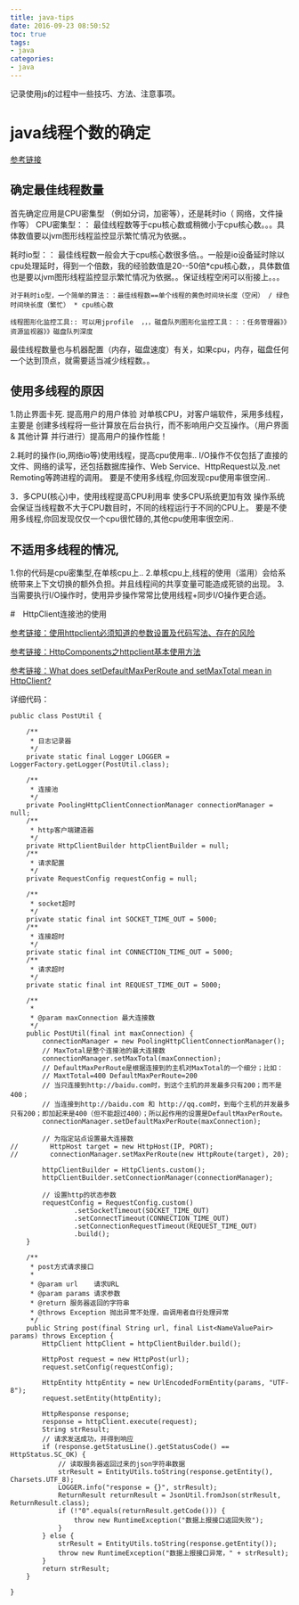 ```yaml
---
title: java-tips
date: 2016-09-23 08:50:52
toc: true
tags:
- java
categories:
- java
---
```


记录使用js的过程中一些技巧、方法、注意事项。

# java线程个数的确定

[参考链接](http://bbs.csdn.net/topics/390940782)

## 确定最佳线程数量
首先确定应用是CPU密集型 （例如分词，加密等），还是耗时io（ 网络，文件操作等）
CPU密集型：： 最佳线程数等于cpu核心数或稍微小于cpu核心数。。。具体数值要以jvm图形线程监控显示繁忙情况为依据。。

耗时io型：： 最佳线程数一般会大于cpu核心数很多倍。。一般是io设备延时除以cpu处理延时，得到一个倍数，我的经验数值是20--50倍*cpu核心数，，具体数值也是要以jvm图形线程监控显示繁忙情况为依据。。保证线程空闲可以衔接上。。。

`对于耗时io型，一个简单的算法：：最佳线程数==单个线程的黄色时间块长度（空闲） / 绿色时间块长度（繁忙） * cpu核心数`

`线程图形化监控工具:: 可以用jprofile  ，，，磁盘队列图形化监控工具：：：任务管理器》》资源监视器》》磁盘队列深度`

最佳线程数量也与机器配置（内存，磁盘速度）有关，如果cpu，内存，磁盘任何一个达到顶点，就需要适当减少线程数。。

## 使用多线程的原因

1.防止界面卡死.
提高用户的用户体验
对单核CPU，对客户端软件，采用多线程，主要是 创建多线程将一些计算放在后台执行，而不影响用户交互操作。（用户界面 & 其他计算 并行进行）提高用户的操作性能！

2.耗时的操作(io,网络io等)使用线程，提高cpu使用率..
I/O操作不仅包括了直接的文件、网络的读写，还包括数据库操作、Web Service、HttpRequest以及.net Remoting等跨进程的调用。
要是不使用多线程,你回发现cpu使用率很空闲..

3．多CPU(核心)中，使用线程提高CPU利用率
 使多CPU系统更加有效
操作系统会保证当线程数不大于CPU数目时，不同的线程运行于不同的CPU上。
要是不使用多线程,你回发现仅仅一个cpu很忙碌的,其他cpu使用率很空闲..

## 不适用多线程的情况,

1.你的代码是cpu密集型,在单核cpu上..
2.单核cpu上,线程的使用（滥用）会给系统带来上下文切换的额外负担。并且线程间的共享变量可能造成死锁的出现。
3.当需要执行I/O操作时，使用异步操作常常比使用线程+同步I/O操作更合适。

#　HttpClient连接池的使用

[参考链接：使用httpclient必须知道的参数设置及代码写法、存在的风险](http://jinnianshilongnian.iteye.com/blog/2089792)

[参考链接：HttpComponents之httpclient基本使用方法 ](https://my.oschina.net/xinxingegeya/blog/282683)

[参考链接：What does setDefaultMaxPerRoute and setMaxTotal mean in HttpClient?](https://stackoverflow.com/questions/30689995/what-does-setdefaultmaxperroute-and-setmaxtotal-mean-in-httpclient)

详细代码：

```
public class PostUtil {

    /**
     * 日志记录器
     */
    private static final Logger LOGGER = LoggerFactory.getLogger(PostUtil.class);

    /**
     * 连接池
     */
    private PoolingHttpClientConnectionManager connectionManager = null;
    /**
     * http客户端建造器
     */
    private HttpClientBuilder httpClientBuilder = null;
    /**
     * 请求配置
     */
    private RequestConfig requestConfig = null;

    /**
     * socket超时
     */
    private static final int SOCKET_TIME_OUT = 5000;
    /**
     * 连接超时
     */
    private static final int CONNECTION_TIME_OUT = 5000;
    /**
     * 请求超时
     */
    private static final int REQUEST_TIME_OUT = 5000;

    /**
     *
     * @param maxConnection 最大连接数
     */
    public PostUtil(final int maxConnection) {
        connectionManager = new PoolingHttpClientConnectionManager();
        // MaxTotal是整个连接池的最大连接数
        connectionManager.setMaxTotal(maxConnection);
        // DefaultMaxPerRoute是根据连接到的主机对MaxTotal的一个细分；比如：
        // MaxtTotal=400 DefaultMaxPerRoute=200
        // 当只连接到http://baidu.com时，到这个主机的并发最多只有200；而不是400；
        // 当连接到http://baidu.com 和 http://qq.com时，到每个主机的并发最多只有200；即加起来是400（但不能超过400）；所以起作用的设置是DefaultMaxPerRoute。
        connectionManager.setDefaultMaxPerRoute(maxConnection);

        // 为指定站点设置最大连接数
//        HttpHost target = new HttpHost(IP, PORT);
//        connectionManager.setMaxPerRoute(new HttpRoute(target), 20);

        httpClientBuilder = HttpClients.custom();
        httpClientBuilder.setConnectionManager(connectionManager);

        // 设置http的状态参数
        requestConfig = RequestConfig.custom()
                .setSocketTimeout(SOCKET_TIME_OUT)
                .setConnectTimeout(CONNECTION_TIME_OUT)
                .setConnectionRequestTimeout(REQUEST_TIME_OUT)
                .build();
    }

    /**
     * post方式请求接口
     *
     * @param url    请求URL
     * @param params 请求参数
     * @return 服务器返回的字符串
     * @throws Exception 抛出异常不处理，由调用者自行处理异常
     */
    public String post(final String url, final List<NameValuePair> params) throws Exception {
        HttpClient httpClient = httpClientBuilder.build();

        HttpPost request = new HttpPost(url);
        request.setConfig(requestConfig);

        HttpEntity httpEntity = new UrlEncodedFormEntity(params, "UTF-8");
        request.setEntity(httpEntity);

        HttpResponse response;
        response = httpClient.execute(request);
        String strResult;
        // 请求发送成功，并得到响应
        if (response.getStatusLine().getStatusCode() == HttpStatus.SC_OK) {
            // 读取服务器返回过来的json字符串数据
            strResult = EntityUtils.toString(response.getEntity(), Charsets.UTF_8);
            LOGGER.info("response = {}", strResult);
            ReturnResult returnResult = JsonUtil.fromJson(strResult, ReturnResult.class);
            if (!"0".equals(returnResult.getCode())) {
                throw new RuntimeException("数据上报接口返回失败");
            }
        } else {
            strResult = EntityUtils.toString(response.getEntity());
            throw new RuntimeException("数据上报接口异常，" + strResult);
        }
        return strResult;
    }

}
```
